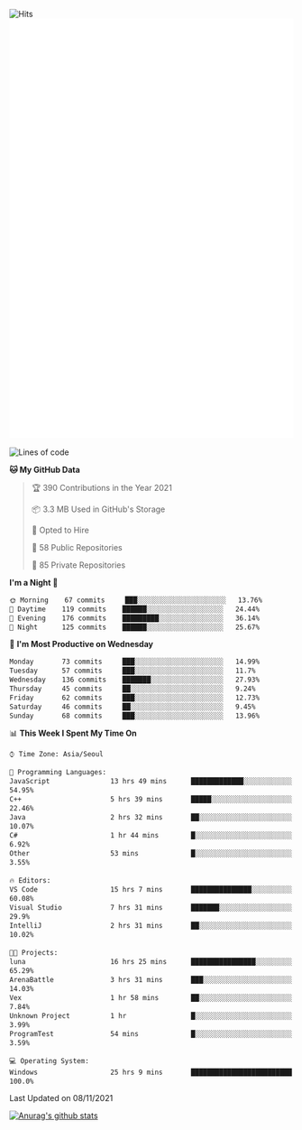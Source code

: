 ![Hits](https://hits.seeyoufarm.com/api/count/incr/badge.svg?url=https%3A%2F%2Fgithub.com%2Fkokose1234&count_bg=%2379C83D&title_bg=%23555555&icon=apple.svg&icon_color=%23E7E7E7&title=hits&edge_flat=false)
<br/>
![Metrics](https://github.com/kokose1234/kokose1234/blob/main/github-metrics.svg)

<!--START_SECTION:waka-->
![Lines of code](https://img.shields.io/badge/From%20Hello%20World%20I%27ve%20Written-11.5%20million%20lines%20of%20code-blue)

**🐱 My GitHub Data** 

> 🏆 390 Contributions in the Year 2021
 > 
> 📦 3.3 MB Used in GitHub's Storage 
 > 
> 💼 Opted to Hire
 > 
> 📜 58 Public Repositories 
 > 
> 🔑 85 Private Repositories  
 > 
**I'm a Night 🦉** 

```text
🌞 Morning    67 commits     ███░░░░░░░░░░░░░░░░░░░░░░   13.76% 
🌆 Daytime    119 commits    ██████░░░░░░░░░░░░░░░░░░░   24.44% 
🌃 Evening    176 commits    █████████░░░░░░░░░░░░░░░░   36.14% 
🌙 Night      125 commits    ██████░░░░░░░░░░░░░░░░░░░   25.67%

```
📅 **I'm Most Productive on Wednesday** 

```text
Monday       73 commits     ███░░░░░░░░░░░░░░░░░░░░░░   14.99% 
Tuesday      57 commits     ███░░░░░░░░░░░░░░░░░░░░░░   11.7% 
Wednesday    136 commits    ███████░░░░░░░░░░░░░░░░░░   27.93% 
Thursday     45 commits     ██░░░░░░░░░░░░░░░░░░░░░░░   9.24% 
Friday       62 commits     ███░░░░░░░░░░░░░░░░░░░░░░   12.73% 
Saturday     46 commits     ██░░░░░░░░░░░░░░░░░░░░░░░   9.45% 
Sunday       68 commits     ███░░░░░░░░░░░░░░░░░░░░░░   13.96%

```


📊 **This Week I Spent My Time On** 

```text
⌚︎ Time Zone: Asia/Seoul

💬 Programming Languages: 
JavaScript               13 hrs 49 mins      █████████████░░░░░░░░░░░░   54.95% 
C++                      5 hrs 39 mins       █████░░░░░░░░░░░░░░░░░░░░   22.46% 
Java                     2 hrs 32 mins       ██░░░░░░░░░░░░░░░░░░░░░░░   10.07% 
C#                       1 hr 44 mins        █░░░░░░░░░░░░░░░░░░░░░░░░   6.92% 
Other                    53 mins             █░░░░░░░░░░░░░░░░░░░░░░░░   3.55%

🔥 Editors: 
VS Code                  15 hrs 7 mins       ███████████████░░░░░░░░░░   60.08% 
Visual Studio            7 hrs 31 mins       ███████░░░░░░░░░░░░░░░░░░   29.9% 
IntelliJ                 2 hrs 31 mins       ██░░░░░░░░░░░░░░░░░░░░░░░   10.02%

🐱‍💻 Projects: 
luna                     16 hrs 25 mins      ████████████████░░░░░░░░░   65.29% 
ArenaBattle              3 hrs 31 mins       ███░░░░░░░░░░░░░░░░░░░░░░   14.03% 
Vex                      1 hr 58 mins        ██░░░░░░░░░░░░░░░░░░░░░░░   7.84% 
Unknown Project          1 hr                █░░░░░░░░░░░░░░░░░░░░░░░░   3.99% 
ProgramTest              54 mins             █░░░░░░░░░░░░░░░░░░░░░░░░   3.59%

💻 Operating System: 
Windows                  25 hrs 9 mins       █████████████████████████   100.0%

```


 Last Updated on 08/11/2021
<!--END_SECTION:waka-->

[![Anurag's github stats](https://github-readme-stats.vercel.app/api?username=kokose1234&theme=dracula)](https://github.com/anuraghazra/github-readme-stats)



	
